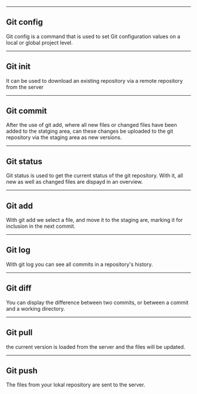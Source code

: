 
---
## Git config
Git config is a command that is used to set Git configuration values on a local or global project level.

---
## Git init
It can be used to download an existing repository via a remote repository from the server

---
## Git commit
After the use of git add, where all new files or changed files have been added to the statging area, can these changes be uploaded to the git repository via the staging area as new versions.

---
## Git status
Git status is used to get the current status of the git repository. With it, all new as well as changed files are dispayd in an overview.

---
## Git add
With git add we select a file, and move it to the staging are, marking it for inclusion in the next commit.

---
## Git log
With git log you can see all commits in a repository's history.

---
## Git diff
You can display the difference between two commits, or between a commit and a working directory.

---
## Git pull
the current version is loaded from the server and the files will be updated.

---
## Git push 
The files from your lokal repository are sent to the server.